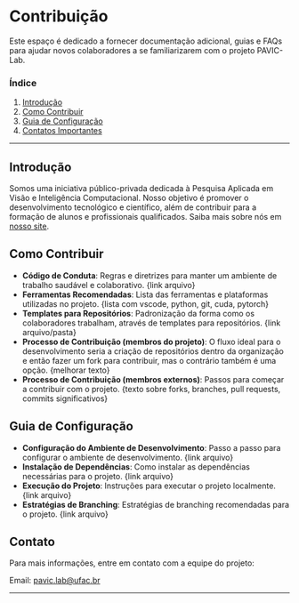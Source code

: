 <!--
Guia de Contribuição
- No guia adicionar em detalhes o processo de como os novos contribuidores podem se envolver no projeto, incluindo como fazer forks, criar branches, criar issues, submeter pull requests e escrever commits significativos, para auxiliar a forma como os colaboradores relatam problemas e propõem mudanças.

- Criar um arquivo de código de conduta para definir expectativas claras sobre o comportamento dos colaboradores e manter um ambiente de trabalho positivo.

- Criar arquivos de Guia de Configuração para ajudar os colaboradores a configurar o ambiente de desenvolvimento, instalar dependências, executar o projeto localmente e seguir estratégias de branching.

- Criar templates claros para repositórios para padronizar a forma como os colaboradores trabalham.
-->

# Contribuição

Este espaço é dedicado a fornecer documentação adicional, guias e FAQs para ajudar novos colaboradores a se familiarizarem com o projeto PAVIC-Lab.

### Índice

1. [Introdução](#introdução)
1. [Como Contribuir](#como-contribuir)
1. [Guia de Configuração](#guia-de-configuração)
1. [Contatos Importantes](#contatos-importantes)

---

## Introdução

Somos uma iniciativa público-privada dedicada à Pesquisa Aplicada em Visão e Inteligência Computacional. Nosso objetivo é promover o desenvolvimento tecnológico e científico, além de contribuir para a formação de alunos e profissionais qualificados. Saiba mais sobre nós em [nosso site](https://www.ufac.br/pavic).

## Como Contribuir

- **Código de Conduta**: Regras e diretrizes para manter um ambiente de trabalho saudável e colaborativo. {link arquivo}
- **Ferramentas Recomendadas**: Lista das ferramentas e plataformas utilizadas no projeto. {lista com vscode, python, git, cuda, pytorch}
- **Templates para Repositórios**: Padronização da forma como os colaboradores trabalham, através de templates para repositórios. {link arquivo/pasta}
- **Processo de Contribuição (membros do projeto)**: O fluxo ideal para o desenvolvimento seria a criação de repositórios dentro da organização e então fazer um fork para contribuir, mas o contrário também é uma opção. {melhorar texto}
- **Processo de Contribuição (membros externos)**: Passos para começar a contribuir com o projeto. {texto sobre forks, branches, pull requests, commits significativos}

## Guia de Configuração

- **Configuração do Ambiente de Desenvolvimento**: Passo a passo para configurar o ambiente de desenvolvimento. {link arquivo}
- **Instalação de Dependências**: Como instalar as dependências necessárias para o projeto. {link arquivo}
- **Execução do Projeto**: Instruções para executar o projeto localmente. {link arquivo}
- **Estratégias de Branching**: Estratégias de branching recomendadas para o projeto. {link arquivo}

## Contato

Para mais informações, entre em contato com a equipe do projeto:

Email: pavic.lab@ufac.br

---
